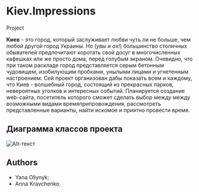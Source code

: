 # Kiev.Impressions
Project

**Киев** - это город, который заслуживает любви чуть ли не больше, чем любой другой город Украины. Но (*увы и ах!*) большинство столичных обывателей предпочитают коротать свой досуг в многочисленных кафешках или же просто дома, перед голубым экраном. Очевидно, что при таком раскладе город представляется серым бетонным чудовищем, изобилующим пробками, унылыми лицами и угнетенным настроением. Сей проект организован дабы показать всем и каждому, что Киев - волшебный город, состоящий из прекрасных парков, невероятных уголков и интересных событий. Планируется создание web-сайта, посетитель которого сможет сделать выбор между между возможными видами времяприпровождения, рассмотреть представленные варианты, найти искомое и приятно провести время.

Диаграмма классов проекта
---------------------------------------------------

![Alt-текст](https://pp.vk.me/c622527/v622527609/2f2b8/JvTvEIcL2_Q.jpg "UML Class diagram")

Authors
------------------------------------------------------
* Yana Oliynyk;
* Anna Kravchenko.
